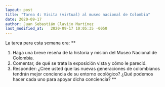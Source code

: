 ```yaml
---
layout: post
title: "Tarea 4: Visita (virtual) al museo nacional de Colombia"
date: 2020-09-17
author: Juan Sebastián Clavijo Martínez
last_modified_at:   2020-09-17 10:05:35 -0050
---
```


La tarea para esta semana era: 
**
1. Haga una breve reseña de la historia y misión del Museo Nacional de Colombia. 
2. Comentar, de qué se trata la exposición vista y cómo le pareció.
3. Responder: ¿Cree usted que las nuevas generaciones de colombianos tendrán mejor conciencia de su entorno ecológico? 
¿Qué podemos hacer cada uno para apoyar dicha conciencia? **
